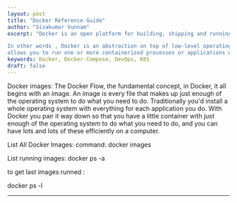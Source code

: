 ```yaml
---
layout: post
title: "Docker Reference Guide"
author: "Sivakumar Vunnam"
excerpt: "Docker is an open platform for building, shipping and running distributed applications. It gives programmers, development teams and operations engineers the common toolbox they need to take advantage of the distributed and networked nature of modern applications.

In other words , Docker is an abstraction on top of low-level operating system tools that
allows you to run one or more containerized processes or applications within one or more virtualized Linux instances."
keywords: Docker, Docker-Compose, DevOps, K8S
draft: false
---
```

Docker images:
The Docker Flow, the fundamental concept, in Docker, it all begins with an image.
An image is every file that makes up just enough of the operating system to do what you need to do.
Traditionally you'd install a whole operating system with everything for each application you do.
With Docker you pair it way down so that you have a little container with just enough of the operating system to
do what you need to do, and you can have lots and lots of these efficiently on a computer.

List All Docker Images:
command:    docker images

List running images:
docker ps -a

to get last images runned :

docker ps -l

---

